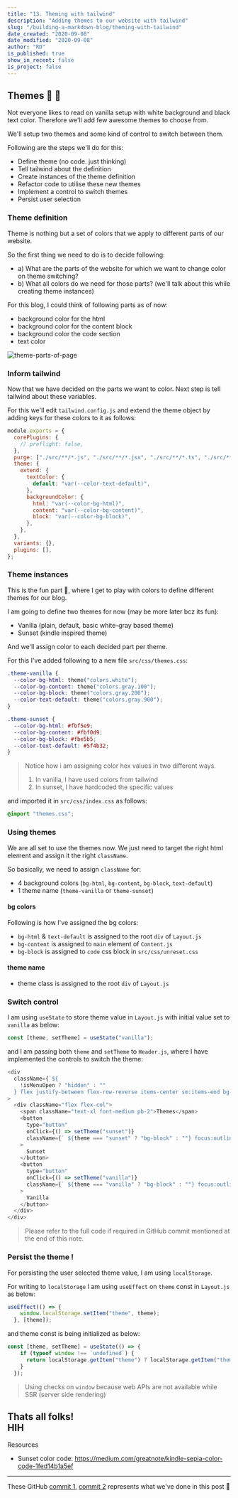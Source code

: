 ```yaml
---
title: "13. Theming with tailwind"
description: "Adding themes to our website with tailwind"
slug: "/building-a-markdown-blog/theming-with-tailwind"
date_created: "2020-09-08"
date_modified: "2020-09-08"
author: "RD"
is_published: true
show_in_recent: false
is_project: false
---
```


## Themes 🎨 🤩

Not everyone likes to read on vanilla setup with white background and black text color. Therefore we'll add few awesome themes to choose from.

We'll setup two themes and some kind of control to switch between them.

Following are the steps we'll do for this:

- Define theme (no code. just thinking)
- Tell tailwind about the definition
- Create instances of the theme definition
- Refactor code to utilise these new themes
- Implement a control to switch themes
- Persist user selection

### Theme definition

Theme is nothing but a set of colors that we apply to different parts of our website.

So the first thing we need to do is to decide following:

- a) What are the parts of the website for which we want to change color on theme switching?
- b) What all colors do we need for those parts? (we'll talk about this while creating theme instances)

For this blog, I could think of following parts as of now:

- background color for the html
- background color for the content block
- background color the code section
- text color

![theme-parts-of-page](./colored-parts.png)

### Inform tailwind

Now that we have decided on the parts we want to color. Next step is tell tailwind about these variables.

For this we'll edit `tailwind.config.js` and extend the theme object by adding keys for these colors to it as follows:

```js
module.exports = {
  corePlugins: {
    // preflight: false,
  },
  purge: ["./src/**/*.js", "./src/**/*.jsx", "./src/**/*.ts", "./src/**/*.tsx"],
  theme: {
    extend: {
      textColor: {
        default: "var(--color-text-default)",
      },
      backgroundColor: {
        html: "var(--color-bg-html)",
        content: "var(--color-bg-content)",
        block: "var(--color-bg-block)",
      },
    },
  },
  variants: {},
  plugins: [],
};
```

### Theme instances

This is the fun part 🤩, where I get to play with colors to define different themes for our blog.

I am going to define two themes for now (may be more later bcz its fun):

- Vanilla (plain, default, basic white-gray based theme)
- Sunset (kindle inspired theme)

And we'll assign color to each decided part per theme.

For this I've added following to a new file `src/css/themes.css`:

```css
.theme-vanilla {
  --color-bg-html: theme("colors.white");
  --color-bg-content: theme("colors.gray.100");
  --color-bg-block: theme("colors.gray.200");
  --color-text-default: theme("colors.gray.900");
}

.theme-sunset {
  --color-bg-html: #fbf5e9;
  --color-bg-content: #fbf0d9;
  --color-bg-block: #fbe5b5;
  --color-text-default: #5f4b32;
}
```

> Notice how i am assigning color hex values in two different ways.
>
> 1. In vanilla, I have used colors from tailwind
> 2. In sunset, I have hardcoded the specific values

and imported it in `src/css/index.css` as follows:

```css
@import "themes.css";
```

### Using themes

We are all set to use the themes now. We just need to target the right html element and assign it the right `className`.

So basically, we need to assign `className` for:

- 4 background colors (`bg-html`, `bg-content`, `bg-block`, `text-default`)
- 1 theme name (`theme-vanilla` or `theme-sunset`)

#### bg colors

Following is how I've assigned the bg colors:

- `bg-html` & `text-default` is assigned to the root `div` of `Layout.js`
- `bg-content` is assigned to `main` element of `Content.js`
- `bg-block` is assigned to `code` css block in `src/css/unreset.css`

#### theme name

- theme class is assigned to the root `div` of `Layout.js`

### Switch control

I am using `useState` to store theme value in `Layout.js` with initial value set to `vanilla` as below:

```js
const [theme, setTheme] = useState("vanilla");
```

and I am passing both `theme` and `setTheme` to `Header.js`, where I have implemented the controls to switch the theme:

```js
<div
  className={`${
    !isMenuOpen ? "hidden" : ""
  } flex justify-between flex-row-reverse items-center sm:items-end bg-content rounded px-8 py-4`}
>
  <div className="flex flex-col">
    <span className="text-xl font-medium pb-2">Themes</span>
    <button
      type="button"
      onClick={() => setTheme("sunset")}
      className={` ${theme === "sunset" ? "bg-block" : ""} focus:outline-none`}
    >
      Sunset
    </button>
    <button
      type="button"
      onClick={() => setTheme("vanilla")}
      className={` ${theme === "vanilla" ? "bg-block" : ""} focus:outline-none`}
    >
      Vanilla
    </button>
  </div>
</div>
```
> Please refer to the full code if required in GitHub commit mentioned at the end of this note.  

### Persist the theme !

For persisting the user selected theme value, I am using `localStorage`.  

For writing to `localStorage` I am using `useEffect` on `theme` const in `Layout.js` as below:  
```js
useEffect(() => {
    window.localStorage.setItem("theme", theme);
  }, [theme]);
```

and theme const is being initialized as below:  
```js
const [theme, setTheme] = useState(() => {
    if (typeof window !== `undefined`) {
      return localStorage.getItem("theme") ? localStorage.getItem("theme") : "vanilla";
    }
  });
```
> Using checks on `window` because web APIs are not available while SSR (server side rendering)  



Thats all folks!  
HIH
---  
Resources

- Sunset color code: https://medium.com/greatnote/kindle-sepia-color-code-1fed14b1a5ef

---

These GitHub [commit 1](https://github.com/raevilman/the-rd-notes/commit/434b9e9512ffa7ab33babab2620fa1fc8c77cc4b), [commit 2](https://github.com/raevilman/the-rd-notes/pull/7/commits/e71c8580f4aa8ae399cb627d7fe954443a82fa0e) represents what we've done in this post 🤩
